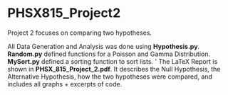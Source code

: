 # PHSX815_Project2

Project 2 focuses on comparing two hypotheses. 

All Data Generation and Analysis was done using **Hypothesis.py**. **Random.py** defined functions for a Poisson and Gamma Distribution. **MySort.py** defined a sorting function to sort lists.
'
The LaTeX Report is shown in **PHSX_815_Project_2.pdf**. It describes the Null Hypothesis, the Alternative Hypothesis, how the two hypotheses were compared, and includes all graphs + excerpts of code.
